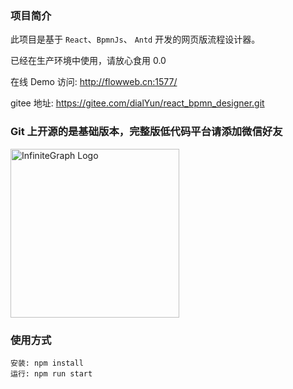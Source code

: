 ### 项目简介
  此项目是基于 `React`、`BpmnJs`、 `Antd` 开发的网页版流程设计器。
  
  已经在生产环境中使用，请放心食用 0.0
  
  在线 Demo 访问: http://flowweb.cn:1577/
  
  gitee 地址: https://gitee.com/dialYun/react_bpmn_designer.git
  
### Git 上开源的是基础版本，完整版低代码平台请添加微信好友
  <img src="https://user-images.githubusercontent.com/30621321/218239875-b8ace5eb-7de2-4b5a-bf3b-68e603be9117.png" alt="InfiniteGraph Logo" width="270">
  
### 使用方式
    安装: npm install
    运行: npm run start
